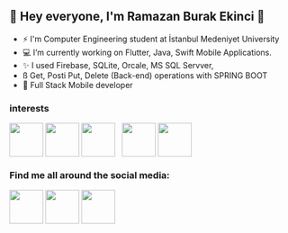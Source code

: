 <!--
**burakekinci7/burakekinci7** is a ✨ _special_ ✨ repository because its `README.md` (this file) appears on your GitHub profile.

Here are some ideas to get you started:

- 🔭 I’m currently working on ...
- 🌱 I’m currently learning ...
- 👯 I’m looking to collaborate on ...
- 🤔 I’m looking for help with ...
- 💬 Ask me about ...
- 📫 How to reach me: ...
- 😄 Pronouns: ...
- ⚡ Fun fact: ...
-->
## 👋 Hey everyone, I'm Ramazan Burak Ekinci 👋

- ⚡ I'm Computer Engineering student at İstanbul Medeniyet University
- 💻 I’m currently working on Flutter, Java, Swift Mobile Applications.
- ✨ I used Firebase, SQLite, Orcale, MS SQL Servver,
- ß  Get, Posti Put, Delete (Back-end) operations with SPRING BOOT
- 🌱  Full Stack Mobile developer

### interests 
<a href="https://flutter.dev/" target="blank" ><img align="center" src="https://github.com/burakekinci7/RamazanBurakEkinci/blob/main/flutter.png" title = "Flutter" alt="" height="60" /></a>
<a href="https://developer.android.com/" target="blank"><img align="center"  src="https://github.com/burakekinci7/RamazanBurakEkinci/blob/main/android2.png" title = "Android" alt="" height="60" /></a>
<a href="https://firebase.google.com/" target="blank"><img align="center" src="https://github.com/burakekinci7/RamazanBurakEkinci/blob/main/firebase.png" title = "Twitter" alt="" height="60" /></a>
<a href="https://dart.dev/" target="blank"><img align="center"  title = "Dart" alt="" height="30" /></a>
<a target="blank"><img align="center"  title = "C" alt="" height="60" /></a>
<a href="https://www.java.com/" target="blank"><img align="center" src="https://github.com/burakekinci7/RamazanBurakEkinci/blob/main/java.png" title = "Java" alt="" height="60" /></a>
<a href="https://code.visualstudio.com/" target="blank"><img align="center" src="https://github.com/burakekinci7/RamazanBurakEkinci/blob/main/vs_code.png" title = "VS Code" alt="" height="60" /></a>


### Find me all around the social media:
<a href="http://www.twitter.com/burakekinc1/" target="blank"><img align="center"  src="https://github.com/burakekinci7/RamazanBurakEkinci/blob/main/twitter.png" title = "Twitter" alt="" height="60" /></a>
<a href="https://www.instagram.com/burakeknc1/" target="blank"><img align="center"  src="https://github.com/burakekinci7/RamazanBurakEkinci/blob/main/instagram.png" title = "Instagram" alt="" height="60" /></a>
<a href="https://www.linkedin.com/in/ramazan-burak-ekinci-0369281ba/" target="blank"><img align="center" src="https://github.com/burakekinci7/RamazanBurakEkinci/blob/main/linkedin.png"  title = "LinkedIn" alt="" height="60" /></a>
